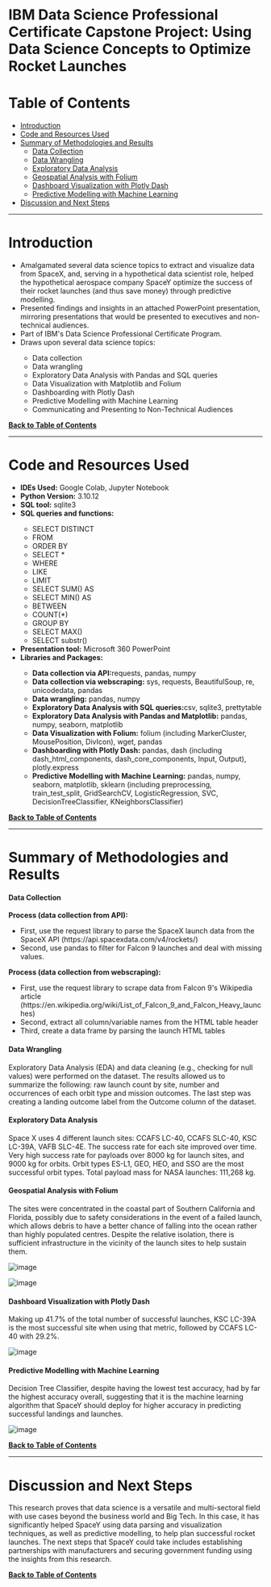 # IBM Data Science Professional Certificate Capstone Project: Using Data Science Concepts to Optimize Rocket Launches

# Table of Contents
* [Introduction](#introduction)
* [Code and Resources Used](#code-and-resources-used)
* [Summary of Methodologies and Results](#summary-of-methodologies-and-results)
    * [Data Collection](#data-collection)
    * [Data Wrangling](#data-wrangling)
    * [Exploratory Data Analysis](#exploratory-data-analysis)
    * [Geospatial Analysis with Folium](#geospatial-analysis-with-folium)
    * [Dashboard Visualization with Plotly Dash](#dashboard-visualization-with-plotly-dash)
    * [Predictive Modelling with Machine Learning](#predictive-modelling-with-machine-learning)
* [Discussion and Next Steps](#discussion-and-next-steps)

---

# Introduction

<ul>
    <li>Amalgamated several data science topics to extract and visualize data from SpaceX, and, serving in a hypothetical data scientist role, helped the hypothetical aerospace company SpaceY optimize the success of their rocket launches (and thus save money) through predictive modelling. </li>
    <li>Presented findings and insights in an attached PowerPoint presentation, mirroring presentations that would be presented to executives and non-technical audiences. </li>
    <li>Part of IBM's Data Science Professional Certificate Program.</li>
    <li>Draws upon several data science topics:</li>
  <ul>
    <li>Data collection</li>
    <li>Data wrangling</li>
    <li>Exploratory Data Analysis with Pandas and SQL queries</li>
    <li>Data Visualization with Matplotlib and Folium</li>
    <li>Dashboarding with Plotly Dash</li>
    <li>Predictive Modelling with Machine Learning</li>
    <li>Communicating and Presenting to Non-Technical Audiences</li>
  </ul>
</ul>

[<b>Back to Table of Contents</b>](#table-of-contents)

---
# Code and Resources Used
  <ul>
    <li><b>IDEs Used:</b> Google Colab, Jupyter Notebook</li>
    <li><b>Python Version:</b> 3.10.12</li>
    <li><b>SQL tool:</b> sqlite3 </li>
    <li><b>SQL queries and functions:</b></li>
         <ul>
    <li>SELECT DISTINCT</li>
    <li>FROM</li>
    <li>ORDER BY</li>   
    <li>SELECT *</li>
    <li>WHERE</li>
    <li>LIKE</li>
    <li>LIMIT</li>
    <li>SELECT SUM() AS</li>
    <li>SELECT MIN() AS</li>
    <li>BETWEEN</li>
    <li>COUNT(*)</li>
    <li>GROUP BY</li>
    <li>SELECT MAX()</li>
    <li>SELECT substr()</li>
         </ul>
    <li><b>Presentation tool:</b> Microsoft 360 PowerPoint</li>
    <li><b>Libraries and Packages:</b></li>
      <ul>
    <li><b>Data collection via API:</b>requests, pandas, numpy</li>
    <li><b>Data collection via webscraping:</b> sys, requests, BeautifulSoup, re, unicodedata, pandas</li>
    <li><b>Data wrangling:</b> pandas, numpy</li>
    <li><b>Exploratory Data Analysis with SQL queries:</b>csv, sqlite3, prettytable</li>
    <li><b>Exploratory Data Analysis with Pandas and Matplotlib:</b> pandas, numpy, seaborn, matplotlib</li>
    <li><b>Data Visualization with Folium:</b> folium (including MarkerCluster, MousePosition, DivIcon), wget, pandas </li>
    <li><b>Dashboarding with Plotly Dash:</b> pandas, dash (including dash_html_components, dash_core_components, Input, Output), plotly.express</li>
    <li><b>Predictive Modelling with Machine Learning:</b> pandas, numpy, seaborn, matplotlib, sklearn (including preprocessing, train_test_split, GridSearchCV, LogisticRegression, SVC, DecisionTreeClassifier, KNeighborsClassifier)</li>
      </ul>
  </ul>

[<b>Back to Table of Contents</b>](#table-of-contents)

---
# Summary of Methodologies and Results

#### Data Collection
<p><b>Process (data collection from API):</b> </p>
<ul>
   <li>First, use the request library to parse the SpaceX launch data from the SpaceX API (https://api.spacexdata.com/v4/rockets/)</li>
   <li>Second, use pandas to filter for Falcon 9 launches and deal with missing values.</li>
</ul>
<p><b>Process (data collection from webscraping):</b> </p>
<ul>
   <li>First, use the request library to scrape data from Falcon 9's Wikipedia article  (https://en.wikipedia.org/wiki/List_of_Falcon_9_and_Falcon_Heavy_launches)</li>
   <li>Second, extract all column/variable names from the HTML table header</li>
   <li>Third, create a data frame by parsing the launch HTML tables</li>
</ul>

#### Data Wrangling
<p>Exploratory Data Analysis (EDA) and data cleaning (e.g., checking for null values) were performed on the dataset. The results allowed us to summarize the following: raw launch count by site, number and occurrences of each orbit type and mission outcomes.​ The last step was creating a landing outcome label from the Outcome column of the dataset.​</p>

#### Exploratory Data Analysis

<p>Space X uses 4 different launch sites: CCAFS LC-40, CCAFS SLC-40, KSC LC-39A, VAFB SLC-4E​. The success rate for each site improved over time. ​Very high success rate for payloads over 8000 kg for launch sites, and 9000 kg for orbits.​ Orbit types ES-L1, GEO, HEO, and SSO are the most successful orbit types.​ Total payload mass for NASA launches: 111,268 kg.</p>

#### Geospatial Analysis with Folium

<p>The sites were concentrated in the coastal part of Southern California and Florida, possibly due to safety considerations in the event of a failed launch, which allows debris to have a better chance of falling into the ocean rather than highly populated centres.​ Despite the relative isolation, there is sufficient infrastructure in the vicinity of the launch sites to help sustain them.</p>

![image](https://github.com/user-attachments/assets/1bc051b7-b6de-400d-9898-1bc4f6d74933)

![image](https://github.com/user-attachments/assets/9259c91b-430f-4b94-b94c-8eb39b326149)

#### Dashboard Visualization with Plotly Dash
<p>Making up 41.7% of the total number of successful launches, KSC LC-39A is the most successful site when using that metric, followed by CCAFS LC-40 with 29.2%.</p>

![image](https://github.com/user-attachments/assets/40185f60-93b2-4261-ae1d-e5dd428d1f1c)

#### Predictive Modelling with Machine Learning

<p>Decision Tree Classifier, despite having the lowest test accuracy, had by far the highest accuracy overall, suggesting that it is the machine learning algorithm that SpaceY should deploy for higher accuracy in predicting successful landings and launches.</p>

![image](https://github.com/user-attachments/assets/df1c92a6-6770-4093-8cc2-83fecbec77f1)

[<b>Back to Table of Contents</b>](#table-of-contents)

---

# Discussion and Next Steps
This research proves that data science is a versatile and multi-sectoral field with use cases beyond the business world and Big Tech. In this case, it has significantly helped SpaceY using data parsing and visualization techniques, as well as predictive modelling, to help plan successful rocket launches. The next steps that SpaceY could take includes establishing partnerships with manufacturers and securing government funding using the insights from this research.

[<b>Back to Table of Contents</b>](#table-of-contents)


